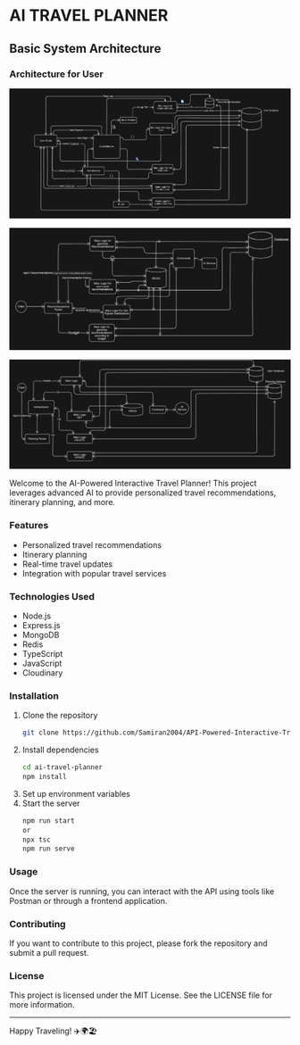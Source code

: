# AI TRAVEL PLANNER

## Basic System Architecture

### Architecture for User

![Logo](/Images/UserRouter%20HLD%20Post.png)

![Logo](/Images/RecommendationRouter%20System%20Architecture.png)

![Logo](/Images/PlanningRouter%20System%20Architecture.png)

Welcome to the AI-Powered Interactive Travel Planner! This project leverages advanced AI to provide personalized travel recommendations, itinerary planning, and more.

### Features

-   Personalized travel recommendations
-   Itinerary planning
-   Real-time travel updates
-   Integration with popular travel services

### Technologies Used

-   Node.js
-   Express.js
-   MongoDB
-   Redis
-   TypeScript
-   JavaScript
-   Cloudinary

### Installation

1. Clone the repository
    ```bash
    git clone https://github.com/Samiran2004/API-Powered-Interactive-Travel-Planner
    ```
2. Install dependencies
    ```bash
    cd ai-travel-planner
    npm install
    ```
3. Set up environment variables
4. Start the server
    ```bash
    npm run start
    or
    npx tsc
    npm run serve
    ```

### Usage

Once the server is running, you can interact with the API using tools like Postman or through a frontend application.

### Contributing

If you want to contribute to this project, please fork the repository and submit a pull request.

### License

This project is licensed under the MIT License. See the LICENSE file for more information.

---

Happy Traveling! ✈️🌍🏖️
